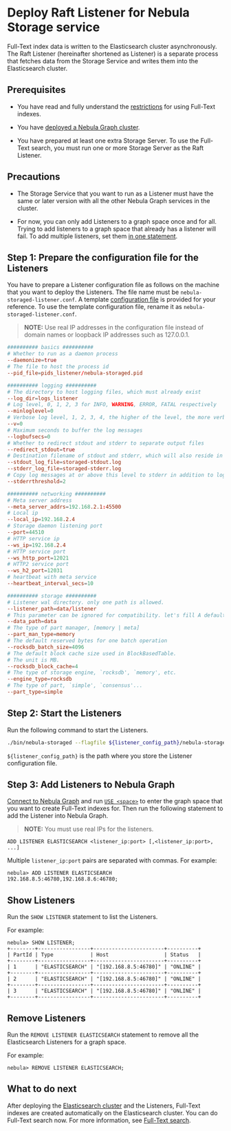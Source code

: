 # Deploy Raft Listener for Nebula Storage service

Full-Text index data is written to the Elasticsearch cluster asynchronously. The Raft Listener (hereinafter shortened as Listener) is a separate process that fetches data from the Storage Service and writes them into the Elasticsearch cluster.

## Prerequisites

* You have read and fully understand the [restrictions](../../4.deployment-and-installation/6.deploy-text-based-index/1.text-based-index-restrictions.md) for using Full-Text indexes.

* You have [deployed a Nebula Graph cluster](../deploy-nebula-graph-cluster.md).

* You have prepared at least one extra Storage Server. To use the Full-Text search, you must run one or more Storage Server as the Raft Listener.

## Precautions

* The Storage Service that you want to run as a Listener must have the same or later version with all the other Nebula Graph services in the cluster.

* For now, you can only add Listeners to a graph space once and for all. Trying to add listeners to a graph space that already has a listener will fail. To add multiple listeners, set them [in one statement](#step_3_add_listeners_to_nebula_graph).

## Step 1: Prepare the configuration file for the Listeners

You have to prepare a Listener configuration file as follows on the machine that you want to deploy the Listeners. The file name must be `nebula-storaged-listener.conf`. A template [configuration file](https://github.com/vesoft-inc/nebula-storage/blob/master/conf/nebula-storaged-listener.conf.production) is provided for your reference. To use the template configuration file, rename it as `nebula-storaged-listener.conf`.

> **NOTE:** Use real IP addresses in the configuration file instead of domain names or loopback IP addresses such as 127.0.0.1.

```conf
########## basics ##########
# Whether to run as a daemon process
--daemonize=true
# The file to host the process id
--pid_file=pids_listener/nebula-storaged.pid

########## logging ##########
# The directory to host logging files, which must already exist
--log_dir=logs_listener
# Log level, 0, 1, 2, 3 for INFO, WARNING, ERROR, FATAL respectively
--minloglevel=0
# Verbose log level, 1, 2, 3, 4, the higher of the level, the more verbose of the logging
--v=0
# Maximum seconds to buffer the log messages
--logbufsecs=0
# Whether to redirect stdout and stderr to separate output files
--redirect_stdout=true
# Destination filename of stdout and stderr, which will also reside in log_dir.
--stdout_log_file=storaged-stdout.log
--stderr_log_file=storaged-stderr.log
# Copy log messages at or above this level to stderr in addition to logfiles. The numbers of severity levels INFO, WARNING, ERROR, and FATAL are 0, 1, 2, and 3, respectively.
--stderrthreshold=2

########## networking ##########
# Meta server address
--meta_server_addrs=192.168.2.1:45500
# Local ip
--local_ip=192.168.2.4
# Storage daemon listening port
--port=44510
# HTTP service ip
--ws_ip=192.168.2.4
# HTTP service port
--ws_http_port=12021
# HTTP2 service port
--ws_h2_port=12031
# heartbeat with meta service
--heartbeat_interval_secs=10

########## storage ##########
# Listener wal directory. only one path is allowed.
--listener_path=data/listener
# This parameter can be ignored for compatibility. let's fill A default value of "data"
--data_path=data
# The type of part manager, [memory | meta]
--part_man_type=memory
# The default reserved bytes for one batch operation
--rocksdb_batch_size=4096
# The default block cache size used in BlockBasedTable.
# The unit is MB.
--rocksdb_block_cache=4
# The type of storage engine, `rocksdb', `memory', etc.
--engine_type=rocksdb
# The type of part, `simple', `consensus'...
--part_type=simple
```

## Step 2: Start the Listeners

Run the following command to start the Listeners.

```bash
./bin/nebula-storaged --flagfile ${listener_config_path}/nebula-storaged-listener.conf
```

`${listener_config_path}` is the path where you store the Listener configuration file.

## Step 3: Add Listeners to Nebula Graph

[Connect to Nebula Graph](../../2.quick-start/3.connect-to-nebula-graph.md) and run [`USE <space>`](../../3.ngql-guide/9.space-statements/2.use-space.md) to enter the graph space that you want to create Full-Text indexes for. Then run the following statement to add the Listener into Nebula Graph.

> **NOTE:** You must use real IPs for the listeners.

```ngql
ADD LISTENER ELASTICSEARCH <listener_ip:port> [,<listener_ip:port>, ...]
```

Multiple `listener_ip:port` pairs are separated with commas. For example:

```ngql
nebula> ADD LISTENER ELASTICSEARCH 192.168.8.5:46780,192.168.8.6:46780;
```

## Show Listeners

Run the `SHOW LISTENER` statement to list the Listeners.

For example:

```ngql
nebula> SHOW LISTENER;
+--------+-----------------+-----------------------+----------+
| PartId | Type            | Host                  | Status   |
+--------+-----------------+-----------------------+----------+
| 1      | "ELASTICSEARCH" | "[192.168.8.5:46780]" | "ONLINE" |
+--------+-----------------+-----------------------+----------+
| 2      | "ELASTICSEARCH" | "[192.168.8.5:46780]" | "ONLINE" |
+--------+-----------------+-----------------------+----------+
| 3      | "ELASTICSEARCH" | "[192.168.8.5:46780]" | "ONLINE" |
+--------+-----------------+-----------------------+----------+
```

## Remove Listeners

Run the `REMOVE LISTENER ELASTICSEARCH` statement to remove all the Elasticsearch Listeners for a graph space.

For example:

```ngql
nebula> REMOVE LISTENER ELASTICSEARCH;
```

## What to do next

After deploying the [Elasticsearch cluster](2.deploy-es.md) and the Listeners, Full-Text indexes are created automatically on the Elasticsearch cluster. You can do Full-Text search now. For more information, see [Full-Text search](../../3.ngql-guide/15.full-text-index-statements/1.search-with-text-based-index.md).
